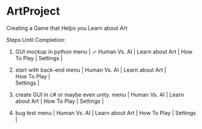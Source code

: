# ArtProject
Creating a Game that Helps you Learn about Art


Steps Until Completion:

1. GUI mockup in python
	menu            | ✓
	Human Vs. AI    |
	Learn about Art |
	How To Play     |
	Settings        |

2. start with back-end
	menu            |
	Human Vs. AI    |
	Learn about Art |  
	How To Play     |  
	Settings        |  

3. create GUI in c# or maybe even unity.
	menu            |
	Human Vs. AI    |
	Learn about Art |
	How To Play     |
	Settings        |

4. bug test
	menu            |
	Human Vs. AI    |
	Learn about Art |
	How To Play     |
	Settings        |
